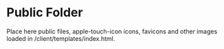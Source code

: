 # Public Folder

Place here public files, apple-touch-icon icons, favicons and other images loaded in /client/templates/index.html.